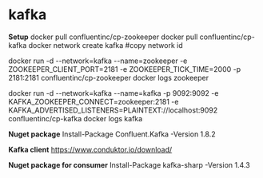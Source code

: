 # kafka

**Setup**
docker pull confluentinc/cp-zookeeper
docker pull confluentinc/cp-kafka
docker network create kafka
#copy network id

docker run -d --network=kafka --name=zookeeper -e ZOOKEEPER_CLIENT_PORT=2181 -e ZOOKEEPER_TICK_TIME=2000 -p 2181:2181 confluentinc/cp-zookeeper
docker logs zookeeper

docker run -d --network=kafka --name=kafka -p 9092:9092 -e KAFKA_ZOOKEEPER_CONNECT=zookeeper:2181 -e KAFKA_ADVERTISED_LISTENERS=PLAINTEXT://localhost:9092 confluentinc/cp-kafka
docker logs kafka

**Nuget package**
Install-Package Confluent.Kafka -Version 1.8.2

**Kafka client**
https://www.conduktor.io/download/

**Nuget package for consumer**
Install-Package kafka-sharp -Version 1.4.3